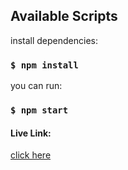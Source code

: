 ## Available Scripts

install dependencies:

### `$ npm install`

you can run:

### `$ npm start`


#### Live Link: 
<a style="text-decoration: underline" target="_blank" href="https://nipun-estatery.netlify.app/"> click here </a>
